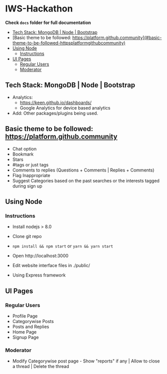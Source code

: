 # IWS-Hackathon

**Check `docs` folder for full documentation**

- [Tech Stack: MongoDB | Node | Bootstrap](#tech-stack-mongodb-node-bootstrap)
- [Basic theme to be followed: https://platform.github.community](#basic-theme-to-be-followed-httpsplatformgithubcommunity)
- [Using Node](#using-node)
    - [Instructions](#instructions)
- [UI Pages](#ui-pages)
    - [Regular Users](#regular-users)
    - [Moderator](#moderator)
## Tech Stack: MongoDB | Node | Bootstrap
* Analytics:
    * https://keen.github.io/dashboards/
    * Google Analytics for device based analytics
* Add: Other packages/plugins being used.

## Basic theme to be followed: https://platform.github.community
* Chat option
* Bookmark
* Stars
* #tags or just tags
* Comments to replies (Questions + Comments | Replies + Comments)
* Flag Inappropriate
* Suggest Categories based on the past searches or the interests tagged during sign up

## Using Node
### Instructions
* Install nodejs > 8.0
* Clone git repo
* `npm install && npm start` or `yarn && yarn start`
* Open http://localhost:3000
* Edit website interface files in ./public/

* Using Express framework


## UI Pages
### Regular Users
* Profile Page
* Categorywise Posts
* Posts and Replies
* Home Page
* Signup Page

### Moderator
* Modify Categorywise post page - Show "reports" if any | Allow to close a thread | Delete the thread


